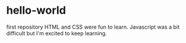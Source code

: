 # hello-world
first repository
HTML and CSS were fun to learn. Javascript was a bit difficult but I'm excited to keep learning. 
